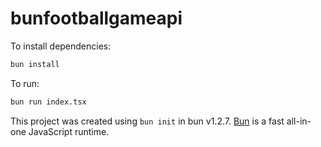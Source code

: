 # bunfootballgameapi

To install dependencies:

```bash
bun install
```

To run:

```bash
bun run index.tsx
```

This project was created using `bun init` in bun v1.2.7. [Bun](https://bun.sh) is a fast all-in-one JavaScript runtime.
